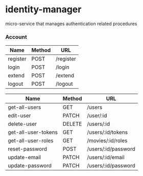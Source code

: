 # identity-manager
micro-service that manages authentication related procedures


### Account
Name | Method | URL
--- | --- | --- | 
register | POST | /register
login | POST | /login
extend | POST | /extend
logout | POST | /logout

Name | Method | URL
--- | --- | --- | 
get-all-users | GET | /users
edit-user | PATCH | /user/:id
delete-user | DELETE | /users/:id
get-all-user-tokens | GET | /users/:id/tokens
get-all-user-roles | GET | /movies/:id/roles
reset-password | POST | /users/:id/password
update-email | PATCH | /users/:id/email
update-password | PATCH | /users/:id/password
